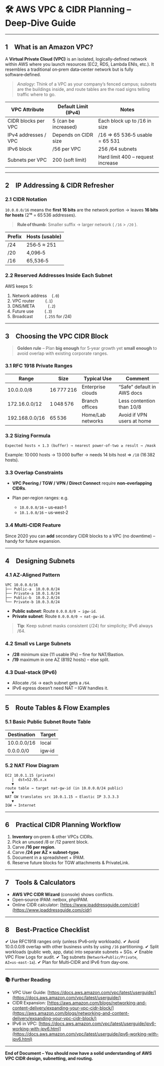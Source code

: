 # 🛠️ AWS VPC & CIDR Planning – Deep‑Dive Guide

---

## 1 What is an Amazon VPC?

A **Virtual Private Cloud (VPC)** is an isolated, logically‑defined network within AWS where you launch resources (EC2, RDS, Lambda ENIs, etc.). It resembles a traditional on‑prem data‑center network but is fully software‑defined.

> *Analogy*: Think of a VPC as your company’s fenced campus; subnets are the buildings inside, and route tables are the road signs telling traffic where to go.

| VPC Attribute        | Default Limit (IPv4) | Notes                             |
| -------------------- | -------------------- | --------------------------------- |
| CIDR blocks per VPC  | 5 (can be increased) | Each block up to /16 in size      |
| IPv4 addresses / VPC | Depends on CIDR size | /16 ⇒ 65 536‑5 usable = 65 531    |
| IPv6 block           | /56 per VPC          | 256 /64 subnets                   |
| Subnets per VPC      | 200 (soft limit)     | Hard limit 400 – request increase |

---

## 2 IP Addressing & CIDR Refresher

### 2.1 CIDR Notation

`10.0.0.0/16` means the **first 16 bits** are the network portion → leaves **16 bits for hosts** (2¹⁶ = 65 536 addresses).

> **Rule of thumb**: Smaller suffix → larger network ( `/16` > `/20` ).

| Prefix | Hosts (usable) |
| ------ | -------------- |
| /24    | 256‑5 ≈ 251    |
| /20    | 4,096‑5        |
| /16    | 65,536‑5       |

### 2.2 Reserved Addresses Inside Each Subnet

AWS keeps 5:

1. Network address    (`.0`)
2. VPC router         (`.1`)
3. DNS/META           (`.2`)
4. Future use         (`.3`)
5. Broadcast          (`.255` for /24)

---

## 3 Choosing the **VPC CIDR Block**

> **Golden rule** – Plan **big enough** for 5‑year growth yet **small enough** to avoid overlap with existing corporate ranges.

### 3.1 RFC 1918 Private Ranges

| Range          | Size       | Typical Use       | Comment                    |
| -------------- | ---------- | ----------------- | -------------------------- |
| 10.0.0.0/8     | 16 777 216 | Enterprise clouds | “Safe” default in AWS docs |
| 172.16.0.0/12  | 1 048 576  | Branch offices    | Less contention than 10/8  |
| 192.168.0.0/16 | 65 536     | Home/Lab networks | Avoid if VPN users at home |

### 3.2 Sizing Formula

```
Expected hosts × 1.3 (buffer) → nearest power‑of‑two ≥ result → /mask
```

Example: 10 000 hosts → 13 000 buffer → needs 14 bits host ⇒ `/18` (16 382 hosts).

### 3.3 Overlap Constraints

* **VPC Peering / TGW / VPN / Direct Connect** require **non‑overlapping CIDRs**.
* Plan per‑region ranges: e.g.

  * `10.0.0.0/16` – us‑east‑1
  * `10.1.0.0/16` – us‑west‑2

### 3.4 Multi‑CIDR Feature

Since 2020 you can **add** secondary CIDR blocks to a VPC (no downtime) – handy for future expansion.

---

## 4 Designing Subnets

### 4.1 AZ‑Aligned Pattern

```
VPC 10.0.0.0/16
├── Public‑a  10.0.0.0/24
├── Private‑a 10.0.1.0/24
├── Public‑b  10.0.2.0/24
└── Private‑b 10.0.3.0/24
```

* **Public subnet**: Route `0.0.0.0/0 → igw‑id`.
* **Private subnet**: Route `0.0.0.0/0 → nat‑gw‑id`.

> **Tip**: Keep subnet masks consistent (/24) for simplicity; IPv6 always /64.

### 4.2 Small vs Large Subnets

* **/28** minimum size (11 usable IPs) – fine for NAT/Bastion.
* **/19** maximum in one AZ (8192 hosts) – else split.

### 4.3 Dual‑stack (IPv6)

* Allocate `/56` → each subnet gets a `/64`.
* IPv6 egress doesn’t need NAT – IGW handles it.

---

## 5 Route Tables & Flow Examples

### 5.1 Basic Public Subnet Route Table

| Destination | Target |
| ----------- | ------ |
| 10.0.0.0/16 | local  |
| 0.0.0.0/0   | igw‑id |

### 5.2 NAT Flow Diagram

```
EC2 10.0.1.15 (private)
   │  dst=52.95.x.x
   ▼
route table → target nat‑gw‑id (in 10.0.0.0/24 public)
   ▼
NAT GW translates src 10.0.1.15 → Elastic IP 3.3.3.3
   ▼
IGW → Internet
```

---

## 6 Practical CIDR Planning Workflow

1. **Inventory** on‑prem & other VPCs CIDRs.
2. Pick an unused /8 or /12 parent block.
3. Carve **/16 per region**.
4. Carve **/24 per AZ × subnet‑type**.
5. Document in a spreadsheet + IPAM.
6. Reserve future blocks for TGW attachments & PrivateLink.

---

## 7 Tools & Calculators

* **AWS VPC CIDR Wizard** (console) shows conflicts.
* Open‑source IPAM: netbox, phpIPAM.
* Online CIDR calculator: [https://www.ipaddressguide.com/cidr](https://www.ipaddressguide.com/cidr)

---

## 8 Best‑Practice Checklist

✔ Use RFC1918 ranges only (unless IPv6‑only workloads).
✔ Avoid 10.0.0.0/8 overlap with other business units by using `/16` partitioning.
✔ Split workloads (public web, app, data) into separate subnets + SGs.
✔ Enable VPC Flow Logs for audit.
✔ Tag subnets (`Network=Public/Private`, `AZ=us‑east‑1a`).
✔ Plan for Multi‑CIDR and IPv6 from day‑one.

---

### 📚 Further Reading

* VPC User Guide: [https://docs.aws.amazon.com/vpc/latest/userguide/](https://docs.aws.amazon.com/vpc/latest/userguide/)
* CIDR Expansion: [https://aws.amazon.com/blogs/networking-and-content-delivery/expanding-your-vpc-cidr-block/](https://aws.amazon.com/blogs/networking-and-content-delivery/expanding-your-vpc-cidr-block/)
* IPv6 in VPC: [https://docs.aws.amazon.com/vpc/latest/userguide/ipv6-working-with-ipv6.html](https://docs.aws.amazon.com/vpc/latest/userguide/ipv6-working-with-ipv6.html)

---

**End of Document – You should now have a solid understanding of AWS VPC CIDR design, subnetting, and routing.**
